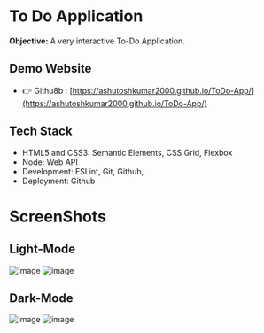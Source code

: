 # To Do Application
**Objective:** A very interactive To-Do Application.
## Demo Website
- 👉 Githu8b : [https://ashutoshkumar2000.github.io/ToDo-App/](https://ashutoshkumar2000.github.io/ToDo-App/)

## Tech Stack

- HTML5 and CSS3: Semantic Elements, CSS Grid, Flexbox
- Node: Web API
- Development: ESLint, Git, Github,
- Deployment: Github

# ScreenShots

## Light-Mode
![image](https://i.imgur.com/TEXlSe6.png)
![image](https://i.imgur.com/vp57Riy.png)

## Dark-Mode
![image](https://i.imgur.com/KO1480q.png)
![image](https://i.imgur.com/XW6Qa7N.png)
